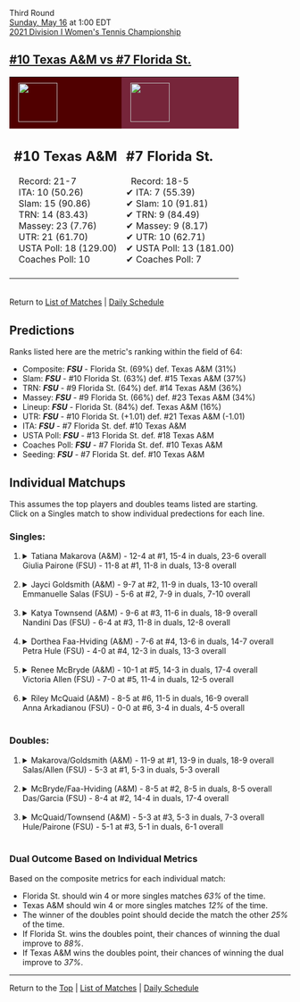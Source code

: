Third Round[](#top)<a name="top"></a>  
[Sunday, May 16](../../schedule/05-16.md) at 1:00 EDT  
[2021 Division I Women's Tennis Championship](../index.md)  
## [#10 Texas A&M vs #7 Florida St.](https://www.ncaa.com/game/5833701)  

<table><tr style="background-color: #d9d9d9 !important"><td style="background-color: #500000 !important"><img src="https://www.ncaa.com/sites/default/files/images/logos/schools/t/texas-am.70.png" width="70" height="70" style="padding: 8px;" /></td><td style="background-color: #76253A !important"><img src="https://www.ncaa.com/sites/default/files/images/logos/schools/f/florida-st.70.png" width="70" height="70" style="padding: 8px;" /></td></tr><tr>
<td>  

<h2>#10 Texas A&M</h2>  
&nbsp; Record: 21-7<br>  
&nbsp; ITA: 10 (50.26)<br>  
&nbsp; Slam: 15 (90.86)<br>  
&nbsp; TRN: 14 (83.43)<br>  
&nbsp; Massey: 23 (7.76)<br>  
&nbsp; UTR: 21 (61.70)<br>  
&nbsp; USTA Poll: 18 (129.00)<br>  
&nbsp; Coaches Poll: 10<br>  
<br>  

</td>
<td>  

<h2>#7 Florida St.</h2>  
&nbsp; Record: 18-5<br>  
&#10004; ITA: 7 (55.39)<br>  
&#10004; Slam: 10 (91.81)<br>  
&#10004; TRN: 9 (84.49)<br>  
&#10004; Massey: 9 (8.17)<br>  
&#10004; UTR: 10 (62.71)<br>  
&#10004; USTA Poll: 13 (181.00)<br>  
&#10004; Coaches Poll: 7<br>  
<br>  

</td>
</tr></table>  


<br>Return to [List of Matches](../index.md) &#124; [Daily Schedule](../../schedule/05-16.md)

## Predictions  

Ranks listed here are the metric's ranking within the field of 64:  
- Composite: ***FSU*** - Florida St. (69%) def. Texas A&M (31%)  
- Slam: ***FSU*** - #10 Florida St. (63%) def. #15 Texas A&M (37%)  
- TRN: ***FSU*** - #9 Florida St. (64%) def. #14 Texas A&M (36%)  
- Massey: ***FSU*** - #9 Florida St. (66%) def. #23 Texas A&M (34%)  
- Lineup: ***FSU*** - Florida St. (84%) def. Texas A&M (16%)  
- UTR: ***FSU*** - #10 Florida St. (+1.01) def. #21 Texas A&M (-1.01)  
- ITA: ***FSU*** - #7 Florida St. def. #10 Texas A&M  
- USTA Poll: ***FSU*** - #13 Florida St. def. #18 Texas A&M  
- Coaches Poll: ***FSU*** - #7 Florida St. def. #10 Texas A&M  
- Seeding: ***FSU*** - #7 Florida St. def. #10 Texas A&M  

## Individual Matchups  
This assumes the top players and doubles teams listed are starting.  
Click on a Singles match to show individual predections for each line.  

### Singles:  

<ol>
<li><details>
<summary markdown="span">Tatiana Makarova (A&M) - 12-4 at #1, 15-4 in duals, 23-6 overall<br>Giulia Pairone (FSU) - 11-8 at #1, 11-8 in duals, 13-8 overall</summary>
<h4>Predictions</h4><ul>
<li>Composite: <b><i>FSU</i></b> - Pairone (55%) def. Makarova (45%)</li>  
<li>Slam: <b><i>FSU</i></b> - Pairone (67%) def. Makarova (33%)</li>  
<li>TRN: <b><i>FSU</i></b> - Pairone (57%) def. Makarova (43%)</li>  
<li>Massey: <b><i>FSU</i></b> - Pairone (55%) def. Makarova (45%)</li>  
<li>UTR: <b><i>A&M</i></b> - Makarova (58%) def. Pairone (42%)</li>  
<li>ITA: <b><i>FSU</i></b> - Pairone (30.67) def. Makarova (21.86)</li>  
</ul>
</details>&nbsp;</li>
<li><details>
<summary markdown="span">Jayci Goldsmith (A&M) - 9-7 at #2, 11-9 in duals, 13-10 overall<br>Emmanuelle Salas (FSU) - 5-6 at #2, 7-9 in duals, 7-10 overall</summary>
<h4>Predictions</h4><ul>
<li>Composite: <b><i>FSU</i></b> - Salas (54%) def. Goldsmith (46%)</li>  
<li>Slam: <b><i>A&M</i></b> - Goldsmith (58%) def. Salas (42%)</li>  
<li>TRN: <b><i>A&M</i></b> - Goldsmith (54%) def. Salas (46%)</li>  
<li>Massey: <b><i>FSU</i></b> - Salas (53%) def. Goldsmith (47%)</li>  
<li>UTR: <b><i>FSU</i></b> - Salas (76%) def. Goldsmith (24%)</li>  
<li>ITA: <b><i>FSU</i></b> - Salas (14.35) def. Goldsmith (3.03)</li>  
</ul>
</details>&nbsp;</li>
<li><details>
<summary markdown="span">Katya Townsend (A&M) - 9-6 at #3, 11-6 in duals, 18-9 overall<br>Nandini Das (FSU) - 6-4 at #3, 11-8 in duals, 12-8 overall</summary>
<h4>Predictions</h4><ul>
<li>Composite: <b><i>A&M</i></b> - Townsend (53%) def. Das (47%)</li>  
<li>Slam: <b><i>FSU</i></b> - Das (51%) def. Townsend (49%)</li>  
<li>TRN: <b><i>A&M</i></b> - Townsend (51%) def. Das (49%)</li>  
<li>Massey: <b><i>FSU</i></b> - Das (51%) def. Townsend (49%)</li>  
<li>UTR: <b><i>A&M</i></b> - Townsend (64%) def. Das (36%)</li>  
<li>ITA: <b><i>A&M</i></b> - Townsend (3.71) def. Das (2.52)</li>  
</ul>
</details>&nbsp;</li>
<li><details>
<summary markdown="span">Dorthea Faa-Hviding (A&M) - 7-6 at #4, 13-6 in duals, 14-7 overall<br>Petra Hule (FSU) - 4-0 at #4, 12-3 in duals, 13-3 overall</summary>
<h4>Predictions</h4><ul>
<li>Composite: <b><i>FSU</i></b> - Hule (75%) def. Faa-Hviding (25%)</li>  
<li>Slam: <b><i>FSU</i></b> - Hule (74%) def. Faa-Hviding (26%)</li>  
<li>TRN: <b><i>FSU</i></b> - Hule (81%) def. Faa-Hviding (19%)</li>  
<li>Massey: <b><i>FSU</i></b> - Hule (76%) def. Faa-Hviding (24%)</li>  
<li>UTR: <b><i>FSU</i></b> - Hule (70%) def. Faa-Hviding (30%)</li>  
<li>ITA: <b><i>FSU</i></b> - Hule (3.24) def. Faa-Hviding (1.87)</li>  
</ul>
</details>&nbsp;</li>
<li><details>
<summary markdown="span">Renee McBryde (A&M) - 10-1 at #5, 14-3 in duals, 17-4 overall<br>Victoria Allen (FSU) - 7-0 at #5, 11-4 in duals, 12-5 overall</summary>
<h4>Predictions</h4><ul>
<li>Composite: <b><i>FSU</i></b> - Allen (76%) def. McBryde (24%)</li>  
<li>Slam: <b><i>FSU</i></b> - Allen (77%) def. McBryde (23%)</li>  
<li>TRN: <b><i>FSU</i></b> - Allen (76%) def. McBryde (24%)</li>  
<li>Massey: <b><i>FSU</i></b> - Allen (72%) def. McBryde (28%)</li>  
<li>UTR: <b><i>FSU</i></b> - Allen (77%) def. McBryde (23%)</li>  
<li>ITA: <b><i>FSU</i></b> - Allen (2.90) def. McBryde (2.44)</li>  
</ul>
</details>&nbsp;</li>
<li><details>
<summary markdown="span">Riley McQuaid (A&M) - 8-5 at #6, 11-5 in duals, 16-9 overall<br>Anna Arkadianou (FSU) - 0-0 at #6, 3-4 in duals, 4-5 overall</summary>
<h4>Predictions</h4><ul>
<li>Composite: <b><i>FSU</i></b> - Arkadianou (74%) def. McQuaid (26%)</li>  
<li>Slam: <b><i>FSU</i></b> - Arkadianou (74%) def. McQuaid (26%)</li>  
<li>TRN: <b><i>FSU</i></b> - Arkadianou (73%) def. McQuaid (27%)</li>  
<li>Massey: <b><i>FSU</i></b> - Arkadianou (69%) def. McQuaid (31%)</li>  
<li>UTR: <b><i>FSU</i></b> - Arkadianou (78%) def. McQuaid (22%)</li>  
<li>ITA: <b><i>FSU</i></b> - # Arkadianou def. McQuaid (2.12)</li>  
</ul>
</details>&nbsp;</li>
</ol>

### Doubles:  

<ol>
<li><details>
<summary markdown="span">Makarova/Goldsmith (A&M) - 11-9 at #1, 13-9 in duals, 18-9 overall<br>Salas/Allen (FSU) - 5-3 at #1, 5-3 in duals, 5-3 overall</summary>
<br>Sorry, we don't have any metrics for this match
</details>&nbsp;</li>
<li><details>
<summary markdown="span">McBryde/Faa-Hviding (A&M) - 8-5 at #2, 8-5 in duals, 8-5 overall<br>Das/Garcia (FSU) - 8-4 at #2, 14-4 in duals, 17-4 overall</summary>
<br>Sorry, we don't have any metrics for this match
</details>&nbsp;</li>
<li><details>
<summary markdown="span">McQuaid/Townsend (A&M) - 5-3 at #3, 5-3 in duals, 7-3 overall<br>Hule/Pairone (FSU) - 5-1 at #3, 5-1 in duals, 6-1 overall</summary>
<br>Sorry, we don't have any metrics for this match
</details>&nbsp;</li>
</ol>

### Dual Outcome Based on Individual Metrics  
  
Based on the composite metrics for each individual match:  
- Florida St. should win 4 or more singles matches *63%* of the time.  
- Texas A&M should win 4 or more singles matches *12%* of the time.  
- The winner of the doubles point should decide the match the other *25%* of the time.  
- If Florida St. wins the doubles point, their chances of winning the dual improve to *88%*.  
- If Texas A&M wins the doubles point, their chances of winning the dual improve to *37%*.  
  
------

Return to the [Top](#top) &#124; [List of Matches](../index.md) &#124; [Daily Schedule](../../schedule/05-16.md)  
